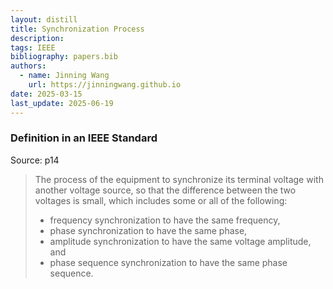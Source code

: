 ```yaml
---
layout: distill
title: Synchronization Process
description:
tags: IEEE
bibliography: papers.bib
authors:
  - name: Jinning Wang
    url: https://jinningwang.github.io
date: 2025-03-15
last_update: 2025-06-19
---
```


### Definition in an IEEE Standard

Source: <d-cite key="ieee2025std2988"></d-cite> p14

> The process of the equipment to synchronize its terminal voltage with another voltage source, so that the difference between the two voltages is small, which includes some or all of the following:
>
> - frequency synchronization to have the same frequency,
> - phase synchronization to have the same phase,
> - amplitude synchronization to have the same voltage amplitude, and
> - phase sequence synchronization to have the same phase sequence.
